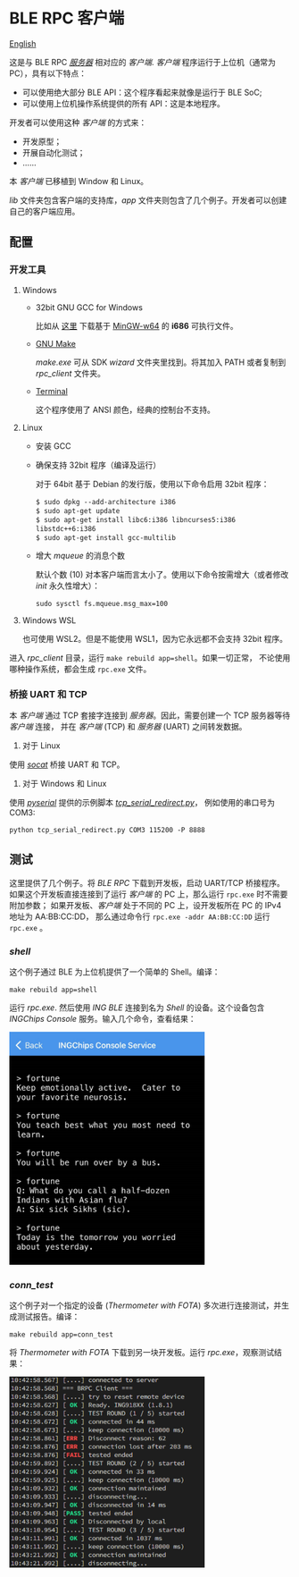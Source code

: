 # BLE RPC 客户端

[English](index.md)

这是与 BLE RPC [_服务器_](../../../examples/ble_rpc/doc/index.md) 相对应的 _客户端_.
_客户端_ 程序运行于上位机（通常为 PC），具有以下特点：

* 可以使用绝大部分 BLE API：这个程序看起来就像是运行于 BLE SoC;
* 可以使用上位机操作系统提供的所有 API：这是本地程序。

开发者可以使用这种 _客户端_ 的方式来：

* 开发原型；
* 开展自动化测试；
* ……

本 _客户端_ 已移植到 Window 和 Linux。

_lib_ 文件夹包含客户端的支持库，_app_ 文件夹则包含了几个例子。开发者可以创建自己的客户端应用。

## 配置

### 开发工具

1. Windows

    * 32bit GNU GCC for Windows

        比如从 [这里](https://github.com/skeeto/w64devkit/releases/) 下载基于
        [MinGW-w64](https://www.mingw-w64.org/) 的 **i686** 可执行文件。

    * [GNU Make](https://www.gnu.org/software/make/)

        _make.exe_ 可从 SDK _wizard_ 文件夹里找到。将其加入 PATH 或者复制到 _rpc_client_
        文件夹。

    * [Terminal](https://learn.microsoft.com/en-us/windows/terminal/install)

        这个程序使用了 ANSI 颜色，经典的控制台不支持。

1. Linux

    * 安装 GCC

    * 确保支持 32bit 程序（编译及运行）

        对于 64bit 基于 Debian 的发行版，使用以下命令启用 32bit 程序：

        ```shell
        $ sudo dpkg --add-architecture i386
        $ sudo apt-get update
        $ sudo apt-get install libc6:i386 libncurses5:i386 libstdc++6:i386
        $ sudo apt-get install gcc-multilib
        ```

    * 增大 _mqueue_ 的消息个数

        默认个数 (10) 对本客户端而言太小了。使用以下命令按需增大（或者修改 _init_
        永久性增大）：

        ```shell
        sudo sysctl fs.mqueue.msg_max=100
        ```

1. Windows WSL

    也可使用 WSL2。但是不能使用 WSL1，因为它永远都不会支持 32bit 程序。

进入 _rpc_client_ 目录，运行 `make rebuild app=shell`。如果一切正常，
不论使用哪种操作系统，都会生成 `rpc.exe` 文件。

### 桥接 UART 和 TCP

本 _客户端_ 通过 TCP 套接字连接到 _服务器_。因此，需要创建一个 TCP 服务器等待 _客户端_ 连接，
并在 _客户端_ (TCP) 和 _服务器_ (UART) 之间转发数据。

1. 对于 Linux

使用 [_socat_](http://www.dest-unreach.org/socat/) 桥接 UART 和 TCP。

1. 对于 Windows 和 Linux

使用 [_pyserial_](https://pypi.org/project/pyserial) 提供的示例脚本
[_tcp_serial_redirect.py_](https://github.com/pyserial/pyserial/blob/master/examples/tcp_serial_redirect.py)，
例如使用的串口号为 COM3:

```
python tcp_serial_redirect.py COM3 115200 -P 8888
```

## 测试

这里提供了几个例子。将 _BLE RPC_ 下载到开发板，启动 UART/TCP 桥接程序。
如果这个开发板直接连接到了运行 _客户端_ 的 PC 上，那么运行 `rpc.exe` 时不需要附加参数；
如果开发板、_客户端_ 处于不同的 PC 上，设开发板所在 PC 的 IPv4 地址为 AA:BB:CC:DD，
那么通过命令行 `rpc.exe -addr AA:BB:CC:DD` 运行 `rpc.exe` 。

### _shell_

这个例子通过 BLE 为上位机提供了一个简单的 Shell。编译：

```shell
make rebuild app=shell
```

运行 _rpc.exe_. 然后使用 _ING BLE_ 连接到名为 _Shell_ 的设备。这个设备包含
_INGChips Console_ 服务。输入几个命令，查看结果：

<img src="./img/shell.png" width="350px" />

### _conn_test_


这个例子对一个指定的设备 (_Thermometer with FOTA_) 多次进行连接测试，并生成测试报告。编译：

```shell
make rebuild app=conn_test
```

将 _Thermometer with FOTA_ 下载到另一块开发板。运行 _rpc.exe_，观察测试结果：

<img src="./img/test_session.png" width="350px" />
